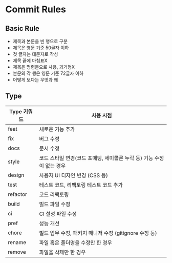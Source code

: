 # Commit Rules

## Basic Rule

- 제목과 본문을 빈 행으로 구분
- 제목은 영문 기준 50글자 이하
- 첫 글자는 대문자로 작성
- 제목 끝에 마침표X
- 제목은 명령문으로 사용, 과거형X
- 본문의 각 행은 영문 기준 72글자 이하
- 어떻게 보다는 무엇과 왜

## Type
| Type 키워드 | 사용 시점                                     |
|----------|-------------------------------------------|
| feat     | 새로운 기능 추가                                 |
| fix      | 버그 수정                                     |
| docs     | 문서 수정                                     |
| style    | 코드 스타일 변경(코드 포매팅, 세미콜론 누락 등) 기능 수정이 없는 경우 |
| design   | 사용자 UI 디자인 변경 (CSS 등)                     |
| test     |           테스트 코드, 리팩토링 테스트 코드 추가                                |
| refactor |         코드 리팩토링                                  |
| build    |        빌드 파일 수정                                   |
| ci       |       CI 설정 파일 수정                                    |
| pref     |    성능 개선                                       |
| chore    |빌드 업무 수정, 패키지 매니저 수정 (gitignore 수정 등)|
| rename   |파일 혹은 폴더명을 수정만 한 경우|
| remove   |파일을 삭제만 한 경우|